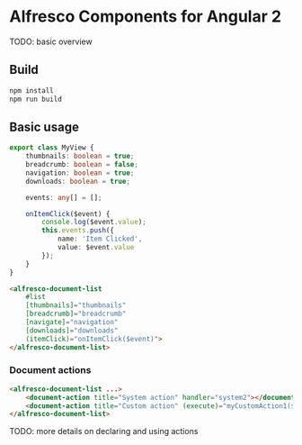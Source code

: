 # Alfresco Components for Angular 2

TODO: basic overview

## Build

```sh
npm install
npm run build
```

## Basic usage

```ts
export class MyView {
    thumbnails: boolean = true;
    breadcrumb: boolean = false;
    navigation: boolean = true;
    downloads: boolean = true;

    events: any[] = [];

    onItemClick($event) {
        console.log($event.value);
        this.events.push({
            name: 'Item Clicked',
            value: $event.value
        });
    }
}
```

```html
<alfresco-document-list
    #list
    [thumbnails]="thumbnails"
    [breadcrumb]="breadcrumb"
    [navigate]="navigation"
    [downloads]="downloads"
    (itemClick)="onItemClick($event)">
</alfresco-document-list>
```

### Document actions

```html
<alfresco-document-list ...>
    <document-action title="System action" handler="system2"></document-action>
    <document-action title="Custom action" (execute)="myCustomAction1($event)"></document-action>
</alfresco-document-list>
```

TODO: more details on declaring and using actions
